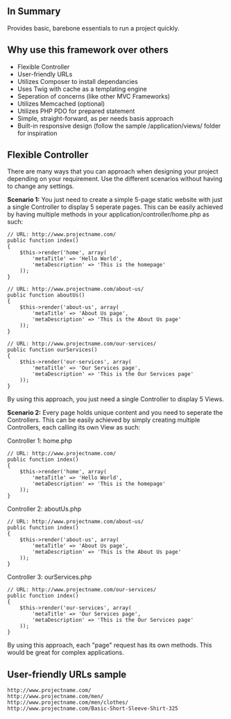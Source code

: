 In Summary
--------------
Provides basic, barebone essentials to run a project quickly.


Why use this framework over others
--------------
- Flexible Controller
- User-friendly URLs
- Utilizes Composer to install dependancies
- Uses Twig with cache as a templating engine
- Seperation of concerns (like other MVC Frameworks)
- Utilizes Memcached (optional)
- Utilizes PHP PDO for prepared statement
- Simple, straight-forward, as per needs basis approach
- Built-in responsive design (follow the sample /application/views/ folder for inspiration

Flexible Controller
--------------
There are many ways that you can approach when designing your project depending on your requirement. Use the different scenarios without having to change any settings.

**Scenario 1:**
You just need to create a simple 5-page static website with just a single Controller to display 5 seperate pages. This can be easily achieved by having multiple methods in your application/controller/home.php as such:
	
	// URL: http://www.projectname.com/
	public function index()
    {
        $this->render('home', array(
			'metaTitle' => 'Hello World',
			'metaDescription' => 'This is the homepage'
		));
	}
	
	// URL: http://www.projectname.com/about-us/
	public function aboutUs()
    {
        $this->render('about-us', array(
			'metaTitle' => 'About Us page',
			'metaDescription' => 'This is the About Us page'
		));
	}
	
	// URL: http://www.projectname.com/our-services/
	public function ourServices()
    {
        $this->render('our-services', array(
			'metaTitle' => 'Our Services page',
			'metaDescription' => 'This is the Our Services page'
		));
	}

By using this approach, you just need a single Controller to display 5 Views.

**Scenario 2:**
Every page holds unique content and you need to seperate the Controllers. This can be easily achieved by simply creating multiple Controllers, each calling its own View as such:

Controller 1: home.php
	
	// URL: http://www.projectname.com/
	public function index()
    {
        $this->render('home', array(
			'metaTitle' => 'Hello World',
			'metaDescription' => 'This is the homepage'
		));
	}

Controller 2: aboutUs.php
	
	// URL: http://www.projectname.com/about-us/
	public function index()
    {
        $this->render('about-us', array(
			'metaTitle' => 'About Us page',
			'metaDescription' => 'This is the About Us page'
		));
	}
	
Controller 3: ourServices.php
	
	// URL: http://www.projectname.com/our-services/
	public function index()
    {
        $this->render('our-services', array(
			'metaTitle' => 'Our Services page',
			'metaDescription' => 'This is the Our Services page'
		));
	}

By using this approach, each "page" request has its own methods. This would be great for complex applications.
	
User-friendly URLs sample
--------------
	http://www.projectname.com/
	http://www.projectname.com/men/
	http://www.projectname.com/men/clothes/
	http://www.projectname.com/Basic-Short-Sleeve-Shirt-325